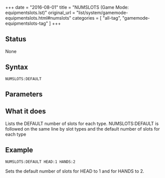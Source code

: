 +++
date = "2016-08-01"
title = "NUMSLOTS (Game Mode: equipmentslots.lst)"
original_url = "list/system/gamemode-equipmentslots.html#numslots"
categories = [ "all-tag", "gamemode-equipmentslots-tag" ]
+++

## Status

None

## Syntax

`NUMSLOTS:DEFAULT`

## Parameters




What it does
------------

Lists the DEFAULT number of slots for each type. NUMSLOTS:DEFAULT is
followed on the same line by slot types and the default number of slots
for each type

Example
-------

`NUMSLOTS:DEFAULT HEAD:1 HANDS:2`

Sets the default number of slots for HEAD to 1 and for HANDS to 2.

